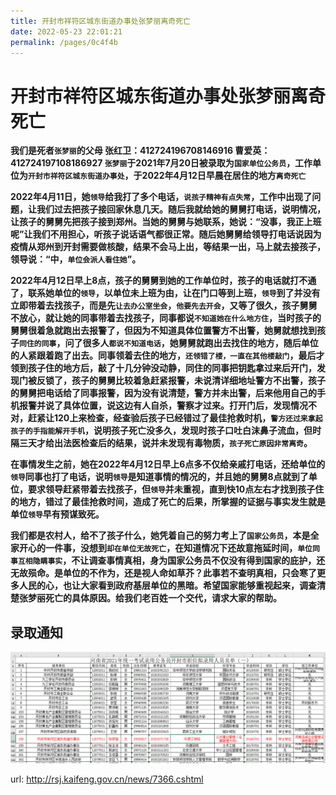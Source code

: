 ```yaml
---
title: 开封市祥符区城东街道办事处张梦丽离奇死亡
date: 2022-05-23 22:01:21
permalink: /pages/0c4f4b
---
```

# 开封市祥符区城东街道办事处张梦丽离奇死亡

**我们是死者`张梦丽`的父母 张红卫：412724196708146916 曹爱英：412724197108186927 `张梦丽`于2021年7月20日被录取为`国家单位公务员`，工作单位为`开封市祥符区城东街道办事处`，于2022年4月12日早晨在居住的地方`离奇死亡`**

**2022年4月11日，她`领导`给我打了多个电话，`说孩子精神有点失常`，工作中出现了问题，让我们过去把孩子接回家休息几天。随后我就给她的舅舅打电话，说明情况，让孩子的舅舅先把孩子接到郑州。当她的舅舅与她联系，她说：“没事，我正上班呢”让我们不用担心，听孩子说话语气都很正常。随后她舅舅给领导打电话说因为疫情从郑州到开封需要做核酸，结果不会马上出，等结果一出，马上就去接孩子，领导说：“中，`单位会派人看住她`”。**

**2022年4月12日早上8点，孩子的舅舅到她的工作单位时，孩子的电话就打不通了，联系她单位的`领导`，以单位未上班为由，让在门口等到上班，`领导`到了并没有立即带着去找孩子，而是先`让去办公室坐会`，`他要先去开会`，又等了很久，孩子舅舅不放心，就让她的同事带着去找孩子，同事都说`不知道她在什么地方住`，当时孩子的舅舅很着急就跑出去报警了，但因为不知道具体位置警方不出警，她舅就想找到孩子`同住的同事`，问了很多人`都说不知道电话`，她舅舅就跑出去找住的地方，随后单位的人紧跟着跑了出去。同事领着去住的地方，`还领错了楼，一直在其他楼敲门`，最后才领到孩子住的地方后，敲了十几分钟没动静，同住的同事把钥匙拿过来后开门，发现门被反锁了，孩子的舅舅比较着急赶紧报警，未说清详细地址警方不出警，孩子的舅舅把电话给了同事报警，因为没有说清楚，警方并未出警，后来他用自己的手机报警并说了具体位置，说这边有人自杀，警察才过来。打开门后，发现情况不对，赶紧让120上来检查，经查验后孩子已经错过了最佳抢救时机，`警方还过来拿起孩子的手指能解开手机`，说明孩子死亡没多久，发现时孩子口吐白沫鼻子流血，但时隔三天才给出法医检查后的结果，说并未发现有毒物质，`孩子死亡原因非常离奇`。**

**在事情发生之前，她在2022年4月12日早上6点多不仅给亲戚打电话，还给单位的`领导`同事也打了电话，说明`领导`是知道事情的情况的，并且她的舅舅8点就到了单位，要求领导赶紧带着去找孩子，但`领导`并未重视，直到快10点左右才找到孩子住的地方，错过了最佳抢救时间，造成了死亡的后果，所掌握的证据与事实发生就是单位`领导`早有预谋致死。**


**我们都是农村人，给不了孩子什么，她凭着自己的努力考上了`国家公务员`，本是全家开心的一件事，没想到`却在单位无故死亡`，在知道情况下还故意拖延时间，`单位同事互相隐瞒事实`，不让调查事情真相，身为国家公务员不仅没有得到国家的庇护，还无故殒命。是单位的不作为，还是视人命如草芥？此事若不查明真相，只会寒了更多人民的心，也让大家看到政府基层单位的黑暗。希望国家能够重视起来，调查清楚张梦丽死亡的具体原因。给我们老百姓一个交代，请求大家的帮助。**

## 录取通知



![](/img/20220523211418.png)


url: http://rsj.kaifeng.gov.cn/news/7366.cshtml

